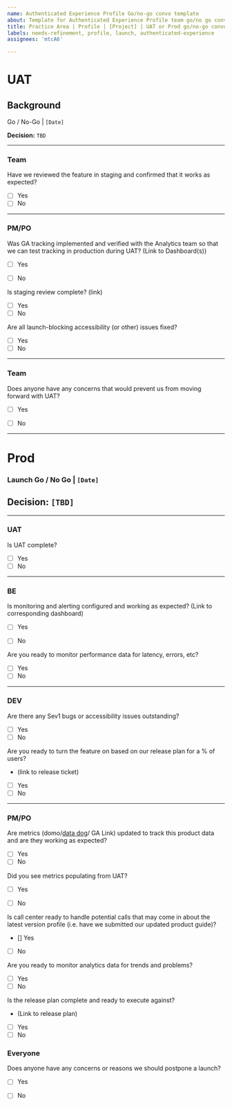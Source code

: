 ```yaml
---
name: Authenticated Experience Profile Go/no-go convo template
about: Template for Authenticated Experience Profile team go/no go conversations ( UAT and Prod )
title: Practice Area | Profile | [Project] | UAT or Prod go/no-go convo
labels: needs-refinement, profile, launch, authenticated-experience
assignees: 'mtcA6'

---
```

# UAT 

## Background

Go / No-Go | `[Date]` 

**Decision:** `TBD` 

---

### Team 

Have we reviewed the feature in staging and confirmed that it works as expected?
- [ ] Yes 
- [ ] No

---
### PM/PO

Was GA tracking implemented and verified with the Analytics team so that we can test tracking in production during UAT?  (Link to Dashboard(s))
- [ ] Yes 
- [ ] No


Is staging review complete? (link) 
- [ ] Yes 
- [ ] No

 Are all launch-blocking accessibility (or other) issues fixed?
- [ ] Yes 
- [ ] No

---

### Team 

 Does anyone have any concerns that would prevent us from moving forward with UAT?
- [ ] Yes 
- [ ] No



---


# Prod
### Launch Go / No Go |  `[Date]`

## Decision: `[TBD]`




---
### UAT
Is UAT complete?
- [ ] Yes 
- [ ] No 

---
### BE 
Is monitoring and alerting configured and working as expected? (Link to corresponding dashboard)
- [ ] Yes 
- [ ] No 


Are you ready to monitor performance data for latency, errors, etc?
- [ ] Yes 
- [ ] No 

---
### DEV 
Are there any Sev1 bugs or accessibility issues outstanding?
- [ ] Yes 
- [ ] No 

Are you ready to turn the feature on based on our release plan for a % of users? 
- (link to release ticket)
- [ ] Yes 
- [ ] No 

---
### PM/PO 
Are metrics (domo/[data do](https://vagov.ddog-gov.com/dashboard/gra-npe-h52/authenticated-experience-direct-deposit?refresh_mode=sliding&from_ts=1696166658933&to_ts=1696253058933&live=true)g/ GA Link) updated to track this product data and are they working as expected? 
- [ ] Yes 
- [ ] No 

Did you see metrics populating from UAT?
- [ ] Yes 
- [ ] No 


Is call center ready to handle potential calls that may come in about the latest version profile (i.e. have we submitted our updated product guide)?
- [] Yes 
- [ ] No 


Are you ready to monitor analytics data for trends and problems?
- [ ] Yes 
- [ ] No 

Is the release plan complete and ready to execute against?
- (Link to release plan)
- [ ] Yes 
- [ ] No 

### Everyone 
Does anyone have any concerns or reasons we should postpone a launch?
- [ ] Yes 
- [ ] No 

